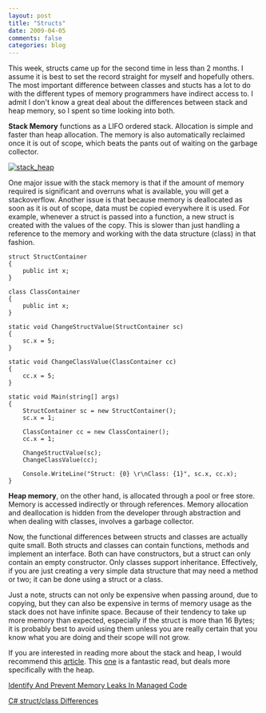 ```yaml
---
layout: post
title: "Structs"
date: 2009-04-05
comments: false
categories: blog
---
```


This week, structs came up for the second time in less than 2 months. I assume it is best to set the record straight for myself and hopefully others. The most important difference between classes and stucts has a lot to do with the different types of memory programmers have indirect access to. I admit I don't know a great deal about the differences between stack and heap memory, so I spent so time looking into both.

**Stack Memory** functions as a LIFO ordered stack. Allocation is simple and faster than heap allocation. The memory is also automatically reclaimed once it is out of scope, which beats the pants out of waiting on the garbage collector.

[![stack_heap](http://lh3.ggpht.com/_VrsVJGFhz4c/SprO4V3LPQI/AAAAAAAABq8/6Nz8CPSG6ls/stack_heap_thumb%5B2%5D.png?imgmax=800 "stack_heap")](http://lh5.ggpht.com/_VrsVJGFhz4c/SprO3yHjvWI/AAAAAAAABq4/NIdIKWF38o4/s1600-h/stack_heap%5B4%5D.png)

One major issue with the stack memory is that if the amount of memory required is significant and overruns what is available, you will get a stackoverflow. Another issue is that because memory is deallocated as soon as it is out of scope, data must be copied everywhere it is used. For example, whenever a struct is passed into a function, a new struct is created with the values of the copy. This is slower than just handling a reference to the memory and working with the data structure (class) in that fashion.

```
struct StructContainer
{
    public int x;
}

class ClassContainer
{
    public int x;
}

static void ChangeStructValue(StructContainer sc)
{
    sc.x = 5;
}

static void ChangeClassValue(ClassContainer cc)
{
    cc.x = 5;
}

static void Main(string[] args)
{
    StructContainer sc = new StructContainer();
    sc.x = 1;

    ClassContainer cc = new ClassContainer();
    cc.x = 1;

    ChangeStructValue(sc);
    ChangeClassValue(cc);

    Console.WriteLine("Struct: {0} \r\nClass: {1}", sc.x, cc.x);
}
```

**Heap memory**, on the other hand, is allocated through a pool or free store. Memory is accessed indirectly or through references. Memory allocation and deallocation is hidden from the developer through abstraction and when dealing with classes, involves a garbage collector.

Now, the functional differences between structs and classes are actually quite small. Both structs and classes can contain functions, methods and implement an interface. Both can have constructors, but a struct can only contain an empty constructor. Only classes support inheritance. Effectively, if you are just creating a very simple data structure that may need a method or two; it can be done using a struct or a class.

Just a note, structs can not only be expensive when passing around, due to copying, but they can also be expensive in terms of memory usage as the stack does not have infinite space. Because of their tendency to take up more memory than expected, especially if the struct is more than 16 Bytes; it is probably best to avoid using them unless you are really certain that you know what you are doing and their scope will not grow.

If you are interested in reading more about the stack and heap, I would recommend this [article](http://www.c-sharpcorner.com/UploadFile/rmcochran/csharp_memory01122006130034PM/csharp_memory.aspx?ArticleID=9adb0e3c-b3f6-40b5-98b5-413b6d348b91). This [one](http://www.simple-talk.com/dotnet/.net-framework/the-dangers-of-the-large-object-heap/) is a fantastic read, but deals more specifically with the heap.

[Identify And Prevent Memory Leaks In Managed Code](http://msdn.microsoft.com/en-us/magazine/cc163491.aspx)

[C# struct/class Differences](http://www.jaggersoft.com/pubs/StructsVsClasses.htm)
